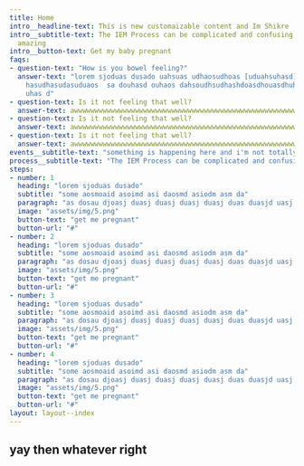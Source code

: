 ```yaml
---
title: Home
intro__headline-text: This is new customaizable content and Im Shikre
intro__subtitle-text: The IEM Process can be complicated and confusing, especially when you’re a new parent and it’s your baby in question.
  amazing
intro__button-text: Get my baby pregnant
faqs:
- question-text: "How is you bowel feeling?"
  answer-text: "lorem sjoduas dusado uahsuas udhaosudhoas [uduahsuhasd](http://google.com)
    hasudhasudasuduaos  sa douhasd ouhaos dahsoudhsudhashdoasdhouasdhuhasd ouhaos
    uhas d"
- question-text: Is it not feeling that well?
  answer-text: awwwwwwwwwwwwwwwwwwwwwwwwwwwwwwwwwwwwwwwwwwwwwwwwwwwwwwwwwwwwwwwwwwwwwwwwwwwwwwwwwwwwwwwwwwwwwwwwwwwwwwwwwwwwwwwwwwwwwwwwwwwwwwwwwwwwwwwwwwww
- question-text: Is it not feeling that well?
  answer-text: awwwwwwwwwwwwwwwwwwwwwwwwwwwwwwwwwwwwwwwwwwwwwwwwwwwwwwwwwwwwwwwwwwwwwwwwwwwwwwwwwwwwwwwwwwwwwwwwwwwwwwwwwwwwwwwwwwwwwwwwwwwwwwwwwwwwwwwwwwww
- question-text: Is it not feeling that well?
  answer-text: awwwwwwwwwwwwwwwwwwwwwwwwwwwwwwwwwwwwwwwwwwwwwwwwwwwwwwwwwwwwwwwwwwwwwwwwwwwwwwwwwwwwwwwwwwwwwwwwwwwwwwwwwwwwwwwwwwwwwwwwwwwwwwwwwwwwwwwwwwww
events__subtitle-text: "something is happening here and i'm not totally sad about *it*"
process__subtitle-text: "The IEM Process can be complicated and confusing, especially when you’re a new parent and it’s your baby in question. We’re here to simplify and streamline the process for you."
steps:
- number: 1
  heading: "lorem sjoduas dusado"
  subtitle: "some aosmoaid asoimd asi daosmd asiodm asm da"
  paragraph: "as dosau djoasj duasj duasj duasj duasj duas duasjd uasj duasj dusaj da."
  image: "assets/img/5.png"
  button-text: "get me pregnant"
  button-url: "#"
- number: 2
  heading: "lorem sjoduas dusado"
  subtitle: "some aosmoaid asoimd asi daosmd asiodm asm da"
  paragraph: "as dosau djoasj duasj duasj duasj duasj duas duasjd uasj duasj dusaj da."
  image: "assets/img/5.png"
  button-text: "get me pregnant"
  button-url: "#"
- number: 3
  heading: "lorem sjoduas dusado"
  subtitle: "some aosmoaid asoimd asi daosmd asiodm asm da"
  paragraph: "as dosau djoasj duasj duasj duasj duasj duas duasjd uasj duasj dusaj da."
  image: "assets/img/5.png"
  button-text: "get me pregnant"
  button-url: "#"
- number: 4
  heading: "lorem sjoduas dusado"
  subtitle: "some aosmoaid asoimd asi daosmd asiodm asm da"
  paragraph: "as dosau djoasj duasj duasj duasj duasj duas duasjd uasj duasj dusaj da."
  image: "assets/img/5.png"
  button-text: "get me pregnant"
  button-url: "#"
layout: layout--index
---
```


## yay then whatever right




































<!-- <div class="intro">

	<h1>Aman Srivastava is a freelance graphic designer with a focus on branding, storytelling, and illustration.</h1>

	<h2>Check out <a href="#">his work</a>, learn more <a href="#">about him</a> or <a href="#">high five him</a>.</h2>
</div>

<div class="intro">
	<h1>Check out <a href="#">his work</a>, learn more <a href="#">about him</a> or <a href="#">high five him</a>.</h1>
</div>

</a><a href="#">
	<span>we all do something.</span>
</a>



<a href="#">
	<span>we all do something.</span>
</a>
<a href="#">
	<span>we all do something.</span>
</a>
<a href="#">
	<span>we all do something.</span>
</a>
<a href="#">
	<span>we all do something.</span>
</a>
<a href="#">
	<span>we all do something.</span>
</a>
<a href="#">
	<span>we all do something.</span>
</a>
<a href="#">
	<span>we all do something.</span>
</a>
<a href="#">
	<span>we all do something.</span>
</a>
<a href="#">
	<span>we all do something.</span>
</a> -->
